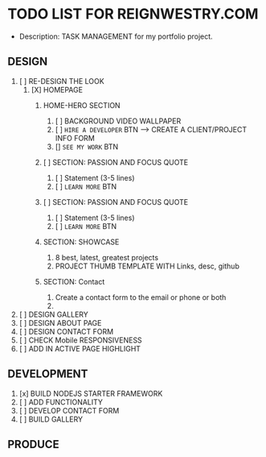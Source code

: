 # TODO LIST FOR REIGNWESTRY.COM

- Description: TASK MANAGEMENT for my portfolio project.

## DESIGN

1. [ ] RE-DESIGN THE LOOK
    1.  [X] HOMEPAGE 
        1.  HOME-HERO SECTION
            1.  [ ] BACKGROUND VIDEO WALLPAPER
            2.  [ ] `HIRE A DEVELOPER` BTN --> CREATE A CLIENT/PROJECT INFO FORM
            3.  [] `SEE MY WORK` BTN
        2. [ ] SECTION: PASSION AND FOCUS QUOTE           
           1. [ ] Statement (3-5 lines)
           2. [ ] `LEARN MORE` BTN

        3. [ ] SECTION: PASSION AND FOCUS QUOTE
           1. [ ] Statement (3-5 lines)
           2. [ ] `LEARN MORE` BTN   
        4. SECTION: SHOWCASE
           1. 8 best, latest, greatest projects
           2. PROJECT THUMB TEMPLATE WITH Links, desc, github
        5. SECTION: Contact
           1. Create a contact form to the email or phone or both
           2. 
2.  [ ] DESIGN GALLERY
3.  [ ] DESIGN ABOUT PAGE
4.  [ ] DESIGN CONTACT FORM
5.  [ ] CHECK Mobile RESPONSIVENESS
6.  [ ] ADD IN ACTIVE PAGE HIGHLIGHT

## DEVELOPMENT

1. [x] BUILD NODEJS STARTER FRAMEWORK 
2. [ ] ADD FUNCTIONALITY
3. [ ] DEVELOP CONTACT FORM
4. [ ] BUILD GALLERY

## PRODUCE

